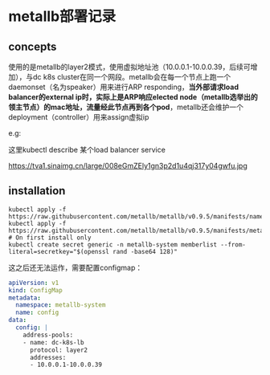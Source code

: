 # metallb部署记录

## concepts

使用的是metallb的layer2模式，使用虚拟地址池（10.0.0.1-10.0.0.39，后续可增加），与dc k8s cluster在同一个网段。metallb会在每一个节点上跑一个daemonset（名为speaker）用来进行ARP responding，**当外部请求load balancer的external ip时，实际上是ARP响应elected node（metallb选举出的领主节点）的mac地址，流量经此节点再到各个pod**，metallb还会维护一个deployment（controller）用来assign虚拟ip

e.g:

这里kubectl describe 某个load balancer service

https://tva1.sinaimg.cn/large/008eGmZEly1gn3p2d1u4qj317y04gwfu.jpg



## installation

```shell
kubectl apply -f https://raw.githubusercontent.com/metallb/metallb/v0.9.5/manifests/namespace.yaml
kubectl apply -f https://raw.githubusercontent.com/metallb/metallb/v0.9.5/manifests/metallb.yaml
# On first install only
kubectl create secret generic -n metallb-system memberlist --from-literal=secretkey="$(openssl rand -base64 128)"
```

这之后还无法运作，需要配置configmap：

```yaml
apiVersion: v1
kind: ConfigMap
metadata:
  namespace: metallb-system
  name: config
data:
  config: |
    address-pools:
    - name: dc-k8s-lb
      protocol: layer2
      addresses:
      - 10.0.0.1-10.0.0.39

```



